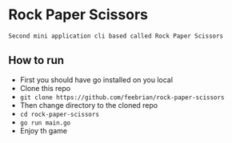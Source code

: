 # Rock Paper Scissors
	Second mini application cli based called Rock Paper Scissors

## How to run
- First you should have go installed on you local
- Clone this repo
- `git clone https://github.com/feebrian/rock-paper-scissors`
- Then change directory to the cloned repo
- `cd rock-paper-scissors`
- `go run main.go`
- Enjoy th game

